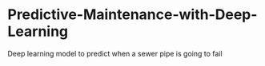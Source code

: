 # Predictive-Maintenance-with-Deep-Learning
Deep learning model to predict when a sewer pipe is going to fail
